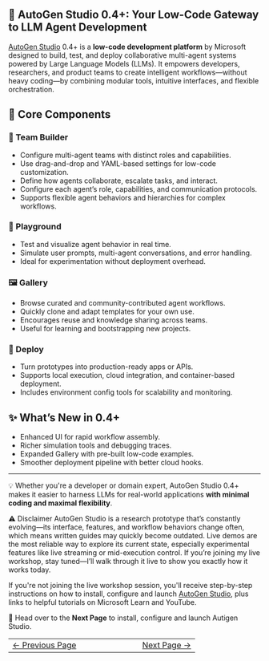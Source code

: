 ## 🧩 AutoGen Studio 0.4+: Your Low-Code Gateway to LLM Agent Development

[AutoGen Studio](https://microsoft.github.io/autogen/stable/user-guide/autogenstudio-user-guide/index.html) 0.4+ is a **low-code development platform** by Microsoft designed to build, test, and deploy collaborative multi-agent systems powered by Large Language Models (LLMs). It empowers developers, researchers, and product teams to create intelligent workflows—without heavy coding—by combining modular tools, intuitive interfaces, and flexible orchestration.

## 🔧 Core Components

### 👥 Team Builder
- Configure multi-agent teams with distinct roles and capabilities.
- Use drag-and-drop and YAML-based settings for low-code customization.
- Define how agents collaborate, escalate tasks, and interact.
- Configure each agent’s role, capabilities, and communication protocols.
- Supports flexible agent behaviors and hierarchies for complex workflows.

### 🧪 Playground
- Test and visualize agent behavior in real time.
- Simulate user prompts, multi-agent conversations, and error handling.
- Ideal for experimentation without deployment overhead.

### 🖼️ Gallery
- Browse curated and community-contributed agent workflows.
- Quickly clone and adapt templates for your own use.
- Encourages reuse and knowledge sharing across teams.
- Useful for learning and bootstrapping new projects.

### 🚀 Deploy
- Turn prototypes into production-ready apps or APIs.
- Supports local execution, cloud integration, and container-based deployment.
- Includes environment config tools for scalability and monitoring.

## ✨ What’s New in 0.4+
- Enhanced UI for rapid workflow assembly.
- Richer simulation tools and debugging traces.
- Expanded Gallery with pre-built low-code examples.
- Smoother deployment pipeline with better cloud hooks.

---

💡 Whether you're a developer or domain expert, AutoGen Studio 0.4+ makes it easier to harness LLMs for real-world applications **with minimal coding and maximal flexibility**.

⚠️ Disclaimer AutoGen Studio is a research prototype that’s constantly evolving—its interface, features, and workflow behaviors change often, which means written guides may quickly become outdated. Live demos are the most reliable way to explore its current state, especially experimental features like live streaming or mid-execution control. If you’re joining my live workshop, stay tuned—I’ll walk through it live to show you exactly how it works today.

If you're not joining the live workshop session, you'll receive step-by-step instructions on how to install, configure and launch [AutoGen Studio](https://microsoft.github.io/autogen/stable/user-guide/autogenstudio-user-guide/index.html), plus links to helpful tutorials on Microsoft Learn and YouTube.

🚀 Head over to the **Next Page** to install, configure and launch Autigen Studio.
<table width="100%">
  <tr>
    <td align="left" style="white-space: nowrap;">
      <a href="../pages/autogencomponents.md">← Previous Page</a>
    </td>
    <td style="width: 100px;"></td> <!-- Blank column for separation -->
    <td align="right" style="white-space: nowrap;">
      <a href="../pages/InstallAutogenStudio.md">Next Page →</a>
    </td>
  </tr>
</table>
